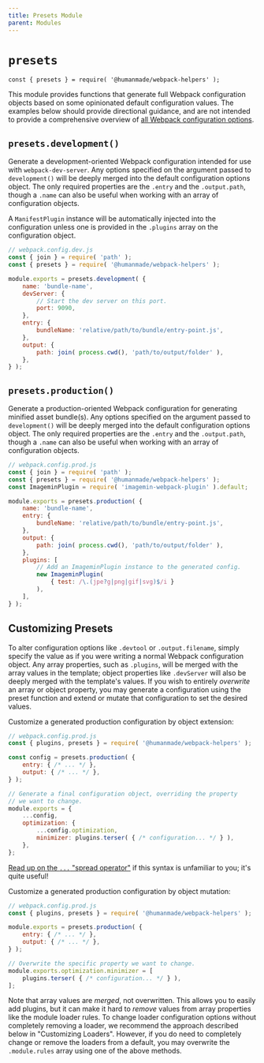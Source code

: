 ```yaml
---
title: Presets Module
parent: Modules
---
```


# `presets`

`const { presets } = require( '@humanmade/webpack-helpers' );`

This module provides functions that generate full Webpack configuration objects based on some opinionated default configuration values. The examples below should provide directional guidance, and are not intended to provide a comprehensive overview of [all Webpack configuration options](https://webpack.js.org/configuration/).

## `presets.development()`

Generate a development-oriented Webpack configuration intended for use with `webpack-dev-server`. Any options specified on the argument passed to `development()` will be deeply merged into the default configuration options object. The only required properties are the `.entry` and the `.output.path`, though a `.name` can also be useful when working with an array of configuration objects.

A `ManifestPlugin` instance will be automatically injected into the configuration unless one is provided in the `.plugins` array on the configuration object.

```js
// webpack.config.dev.js
const { join } = require( 'path' );
const { presets } = require( '@humanmade/webpack-helpers' );

module.exports = presets.development( {
	name: 'bundle-name',
	devServer: {
		// Start the dev server on this port.
		port: 9090,
	},
	entry: {
		bundleName: 'relative/path/to/bundle/entry-point.js',
	},
	output: {
		path: join( process.cwd(), 'path/to/output/folder' ),
	},
} );
```

## `presets.production()`

Generate a production-oriented Webpack configuration for generating minified asset bundle(s). Any options specified on the argument passed to `development()` will be deeply merged into the default configuration options object. The only required properties are the `.entry` and the `.output.path`, though a `.name` can also be useful when working with an array of configuration objects.

```js
// webpack.config.prod.js
const { join } = require( 'path' );
const { presets } = require( '@humanmade/webpack-helpers' );
const ImageminPlugin = require( 'imagemin-webpack-plugin' ).default;

module.exports = presets.production( {
	name: 'bundle-name',
	entry: {
		bundleName: 'relative/path/to/bundle/entry-point.js',
	},
	output: {
		path: join( process.cwd(), 'path/to/output/folder' ),
	},
	plugins: [
		// Add an ImageminPlugin instance to the generated config.
		new ImageminPlugin(
			{ test: /\.(jpe?g|png|gif|svg)$/i }
		),
	],
} );
```

## Customizing Presets

To alter configuration options like `.devtool` or `.output.filename`, simply specify the value as if you were writing a normal Webpack configuration object. Any array properties, such as `.plugins`, will be merged with the array values in the template; object properties like `.devServer` will also be deeply merged with the template's values. If you wish to entirely _overwrite_ an array or object property, you may generate a configuration using the preset function and extend or mutate that configuration to set the desired values.

Customize a generated production configuration by object extension:

```js
// webpack.config.prod.js
const { plugins, presets } = require( '@humanmade/webpack-helpers' );

const config = presets.production( {
	entry: { /* ... */ },
	output: { /* ... */ },
} );

// Generate a final configuration object, overriding the property
// we want to change.
module.exports = {
	...config,
	optimization: {
		...config.optimization,
		minimizer: plugins.terser( { /* configuration... */ } ),
	},
};
```

[Read up on the `...` "spread operator"](https://developer.mozilla.org/en-US/docs/Web/JavaScript/Reference/Operators/Spread_syntax#Spread_in_object_literals) if this syntax is unfamiliar to you; it's quite useful!


Customize a generated production configuration by object mutation:

```js
// webpack.config.prod.js
const { plugins, presets } = require( '@humanmade/webpack-helpers' );

module.exports = presets.production( {
	entry: { /* ... */ },
	output: { /* ... */ },
} );

// Overwrite the specific property we want to change.
module.exports.optimization.minimizer = [
	plugins.terser( { /* configuration... */ } ),
];
```

Note that array values are _merged_, not overwritten. This allows you to easily add plugins, but it can make it hard to _remove_ values from array properties like the module loader rules. To change loader configuration options without completely removing a loader, we recommend the approach described below in "Customizing Loaders". However, if you do need to completely change or remove the loaders from a default, you may overwrite the `.module.rules` array using one of the above methods.
